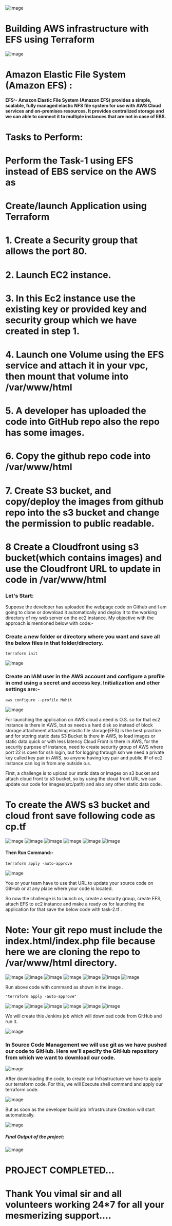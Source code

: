 ![image](https://user-images.githubusercontent.com/61896468/89203924-f0eaf580-d5d2-11ea-9623-f2c6779c40e5.png) 
# Building AWS infrastructure with EFS using Terraform

![image](https://user-images.githubusercontent.com/61896468/89204268-7373b500-d5d3-11ea-87e4-35373ae5f138.png)

 

# Amazon Elastic File System (Amazon EFS) :

#### EFS:- Amazon Elastic File System (Amazon EFS) provides a simple, scalable, fully managed elastic NFS file system for use with AWS Cloud services and on-premises resources. It provides centralized storage and we can able to connect it to multiple instances that are not in case of EBS.

# Tasks to Perform:

# Perform the Task-1 using EFS instead of EBS service on the AWS as

# Create/launch Application using Terraform

# 1. Create a Security group that allows the port 80.

# 2. Launch EC2 instance.

# 3. In this Ec2 instance use the existing key or provided key and security group which we have created in step 1.

# 4. Launch one Volume using the EFS service and attach it in your vpc, then mount that volume into /var/www/html

# 5. A developer has uploaded the code into GitHub repo also the repo has some images.

# 6. Copy the github repo code into /var/www/html

# 7. Create S3 bucket, and copy/deploy the images from github repo into the s3 bucket and change the permission to public readable.

# 8 Create a Cloudfront using s3 bucket(which contains images) and use the Cloudfront URL to update in code in /var/www/html

### Let's Start:

Suppose the developer has uploaded the webpage code on Github and I am going to clone or download it automatically and deploy it to the working directory of my web server on the ec2 instance. My objective with the approach is mentioned below with code:-

### Create a new folder or directory where you want and save all the below files in that folder/directory.

```
terraform init
```

![image](https://user-images.githubusercontent.com/61896468/89204326-8a1a0c00-d5d3-11ea-973a-b0936a483e84.png) 

### Create an IAM user in the AWS account and configure a profile in cmd using a secret and access key. Initialization and other settings are:-

```
aws configure --profile Mohit
```


![image](https://user-images.githubusercontent.com/61896468/89204398-a7e77100-d5d3-11ea-9a16-02ca242b906d.png) 

For launching the application on AWS cloud a need is O.S. so for that ec2 instance is there in AWS, but os needs a hard disk so instead of block storage attachment attaching elastic file storage(EFS) is the best practice and for storing static data S3 Bucket is there in AWS, to load images or static data quick or with less latency Cloud Front is there in AWS, for the security purpose of instance, need to create security group of AWS where port 22 is open for ssh login, but for logging through ssh we need a private key called key pair in AWS, so anyone having key pair and public IP of ec2 instance can log in from any outside o.s.

First, a challenge is to upload our static data or images on s3 bucket and attach cloud front to s3 bucket, so by using the cloud front URL we can update our code for images(src/path) and also any other static data code.

# To create the AWS s3 bucket and cloud front save following code as cp.tf

![image](https://user-images.githubusercontent.com/61896468/89204446-bf265e80-d5d3-11ea-995b-daa7519134f5.png)
![image](https://user-images.githubusercontent.com/61896468/89204464-c77e9980-d5d3-11ea-9a0a-de56b4ee0f9c.png)
![image](https://user-images.githubusercontent.com/61896468/89204483-cf3e3e00-d5d3-11ea-86a6-2fe25a546f8c.png)
![image](https://user-images.githubusercontent.com/61896468/89204505-d7967900-d5d3-11ea-8495-18cefe0801b9.png)
![image](https://user-images.githubusercontent.com/61896468/89204524-e0874a80-d5d3-11ea-8275-90f84827dab3.png)
![image](https://user-images.githubusercontent.com/61896468/89204546-e7ae5880-d5d3-11ea-83ae-898b2ac21e45.png)


#### Then Run Command:-

```
terraform apply -auto-approve
```

![image](https://user-images.githubusercontent.com/61896468/89204617-04e32700-d5d4-11ea-8da6-c2bd68b88350.png) 

You or your team have to use that URL to update your source code on GitHub or at any place where your code is located.

So now the challenge is to launch os, create a security group, create EFS, attach EFS to ec2 instance and make a ready os for launching the application for that save the below code with task-2.tf .

# Note: Your git repo must include the index.html/index.php file because here we are cloning the repo to /var/www/html directory.

![image](https://user-images.githubusercontent.com/61896468/89204666-1c221480-d5d4-11ea-9c98-65e4c63007ef.png)
![image](https://user-images.githubusercontent.com/61896468/89204687-2512e600-d5d4-11ea-8bf7-3c2a9eb11540.png)
![image](https://user-images.githubusercontent.com/61896468/89204708-2d6b2100-d5d4-11ea-9f70-d24b85c1ea77.png)
![image](https://user-images.githubusercontent.com/61896468/89204732-36f48900-d5d4-11ea-9583-2307b664ba69.png)
![image](https://user-images.githubusercontent.com/61896468/89204758-407df100-d5d4-11ea-957f-a4feda6caf52.png)
![image](https://user-images.githubusercontent.com/61896468/89204783-4a9fef80-d5d4-11ea-9ec8-cdbfd7ec584b.png)
![image](https://user-images.githubusercontent.com/61896468/89204799-512e6700-d5d4-11ea-89c0-dd5419d5638c.png)


Run above code with command as shown in the image .

```
"terraform apply -auto-approve"
```


![image](https://user-images.githubusercontent.com/61896468/89204871-702cf900-d5d4-11ea-8a16-9ad868514391.png)
![image](https://user-images.githubusercontent.com/61896468/89204891-76bb7080-d5d4-11ea-92d4-973ddeb05e98.png)
![image](https://user-images.githubusercontent.com/61896468/89204915-8044d880-d5d4-11ea-83f1-ab7bf14c7e4c.png)
![image](https://user-images.githubusercontent.com/61896468/89204939-8935aa00-d5d4-11ea-90cd-b8b2cd3948dc.png)
![image](https://user-images.githubusercontent.com/61896468/89204977-95ba0280-d5d4-11ea-96c9-0bfe92e0e978.png)
![image](https://user-images.githubusercontent.com/61896468/89204985-9bafe380-d5d4-11ea-8f5c-e68d96badbcc.png)




We will create this Jenkins job which will download code from GitHub and run it.



![image](https://user-images.githubusercontent.com/61896468/89205178-f0535e80-d5d4-11ea-91a2-f2b88d125c6f.png) 




### In Source Code Management we will use git as we have pushed our code to GitHub. Here we’ll specify the GitHub repository from which we want to download our code.

![image](https://user-images.githubusercontent.com/61896468/89205232-07924c00-d5d5-11ea-85d3-bc7e89474280.png) 

After downloading the code, to create our Infrastructure we have to apply our terraform code. For this, we will Execute shell command and apply our terraform code.

![image](https://user-images.githubusercontent.com/61896468/89205292-1f69d000-d5d5-11ea-8f41-b931b1495636.png) 

But as soon as the developer build job Infrastructure Creation will start automatically.

![image](https://user-images.githubusercontent.com/61896468/89205338-33adcd00-d5d5-11ea-83c5-c7bc62bac99d.png) 

##### Final Output of the project:

![image](https://user-images.githubusercontent.com/61896468/89205393-4a542400-d5d5-11ea-9f69-cbb4ca65bb54.png) 

# PROJECT COMPLETED...

# Thank You vimal sir and all volunteers working 24*7 for all your mesmerizing support.... 
